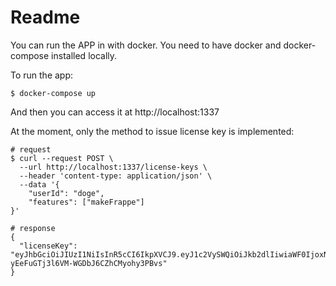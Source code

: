 # Readme

You can run the APP in with docker. You need to have docker and docker-compose installed locally.

To run the app:

```
$ docker-compose up
```

And then you can access it at http://localhost:1337

At the moment, only the method to issue license key is implemented:

```
# request
$ curl --request POST \
  --url http://localhost:1337/license-keys \
  --header 'content-type: application/json' \
  --data '{
	"userId": "doge",
	"features": ["makeFrappe"]
}'

# response
{
  "licenseKey": "eyJhbGciOiJIUzI1NiIsInR5cCI6IkpXVCJ9.eyJ1c2VySWQiOiJkb2dlIiwiaWF0IjoxNTYwODQ4MTAyfQ.1txpI2oC-yEeFuGTj3l6VM-WGDbJ6CZhCMyohy3PBvs"
}
```
